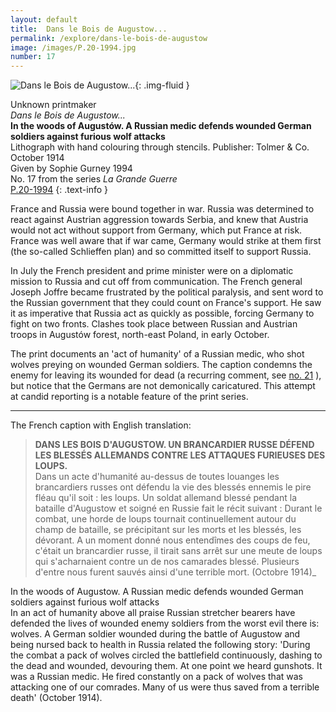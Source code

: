 ```yaml
---
layout: default
title:  Dans le Bois de Augustow...
permalink: /explore/dans-le-bois-de-augustow
image: /images/P.20-1994.jpg
number: 17
---
```

![Dans le Bois de Augustow...]({{site.baseurl}}/images/P.20-1994.jpg){: .img-fluid }

Unknown printmaker  
_Dans le Bois de Augustow..._  
**In the woods of Augustów. A Russian medic defends wounded German soldiers against furious wolf attacks**  
Lithograph with hand colouring through stencils. Publisher: Tolmer & Co. October 1914  
Given by Sophie Gurney 1994  
No. 17 from the series _La Grande Guerre_  
[P.20-1994]({{site.collection_url}}id/object/198892)
{: .text-info }

France and Russia were bound together in war. Russia was determined to react against Austrian aggression towards Serbia, and knew that Austria would not act without support from Germany, which put France at risk. France was well aware that if war came, Germany would strike at them first (the so-called Schlieffen plan) and so committed itself to support Russia.

In July the French president and prime minister were on a diplomatic mission to Russia and cut off from communication. The French general Joseph Joffre became frustrated by the political paralysis, and sent word to the Russian government that they could count on France's support. He saw it as imperative that Russia act as quickly as possible, forcing Germany to fight on two fronts. Clashes took place between Russian and Austrian troops in Augustów forest, north-east Poland, in early October.

The print documents an 'act of humanity' of a Russian medic, who shot wolves preying on wounded German soldiers. The caption condemns the enemy for leaving its wounded for dead (a recurring comment, see [no. 21](70.html) ), but notice that the Germans are not demonically caricatured. This attempt at candid reporting is a notable feature of the print series.

* * *

The French caption with English translation:

> **DANS LES BOIS D'AUGUSTOW. UN BRANCARDIER RUSSE DÉFEND LES BLESSÉS ALLEMANDS CONTRE LES ATTAQUES FURIEUSES DES LOUPS.**   
Dans un acte d'humanité au-dessus de toutes louanges les brancardiers russes ont défendu la vie des blessés ennemis le pire fléau qu'il soit : les loups. Un soldat allemand blessé pendant la bataille d'Augustow et soigné en Russie fait le récit suivant : Durant le combat, une horde de loups tournait continuellement autour du champ de bataille, se précipitant sur les morts et les blessés, les dévorant. A un moment donné nous entendîmes des coups de feu, c'était un brancardier russe, il tirait sans arrêt sur une meute de loups qui s'acharnaient contre un de nos camarades blessé. Plusieurs d'entre nous furent sauvés ainsi d'une terrible mort. (Octobre 1914)_

In the woods of Augustow. A Russian medic defends wounded German soldiers against furious wolf attacks  
In an act of humanity above all praise Russian stretcher bearers have defended the lives of wounded enemy soldiers from the worst evil there is: wolves. A German soldier wounded during the battle of Augustow and being nursed back to health in Russia related the following story: 'During the combat a pack of wolves circled the battlefield continuously, dashing to the dead and wounded, devouring them. At one point we heard gunshots. It was a Russian medic. He fired constantly on a pack of wolves that was attacking one of our comrades. Many of us were thus saved from a terrible death' (October 1914).
